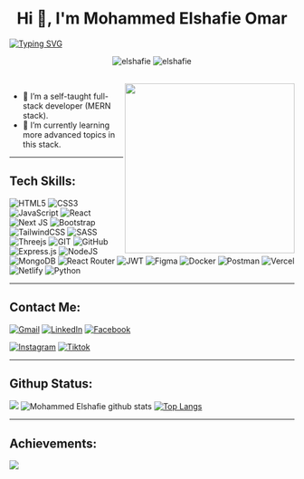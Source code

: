<h1 align="center">Hi 👋, I'm Mohammed Elshafie Omar </h1

<p align="center"><a href="https://git.io/typing-svg"><img src="https://readme-typing-svg.herokuapp.com?font=Fira+Code&weight=600&size=35&duration=2000&pause=800&center=true&vCenter=true&random=false&width=435&lines=Full-stack+Developer;Front-end+Developer;Back-end+Developer" alt="Typing SVG" /></a></p>

<p align="center"><img src="https://komarev.com/ghpvc/?username=elshafie&label=Profile%20views&color=0e75b6&style=flat" alt="elshafie" /> <img src="https://img.shields.io/github/followers/elshafie?label=Followers" alt="elshafie" />
</p>
<br>
<img align="right" src="https://user-images.githubusercontent.com/63050133/156676671-d5b2e362-97d4-4404-9447-dd71ddfea82f.gif" width="300px" />

- 🔭 I’m a self-taught full-stack developer (MERN stack). 
- 🌱 I’m currently learning more advanced topics in this stack.

---
## Tech Skills:

![HTML5](https://img.shields.io/badge/html5-%23E34F26.svg?style=for-the-badge&logo=html5&logoColor=white)
![CSS3](https://img.shields.io/badge/css3-%231572B6.svg?style=for-the-badge&logo=css3&logoColor=white)
![JavaScript](https://img.shields.io/badge/javascript-%23323330.svg?style=for-the-badge&logo=javascript&logoColor=%23F7DF1E)
![React](https://img.shields.io/badge/react-%2320232a.svg?style=for-the-badge&logo=react&logoColor=%2361DAFB)
![Next JS](https://img.shields.io/badge/Next-black?style=for-the-badge&logo=next.js&logoColor=white)
![Bootstrap](https://img.shields.io/badge/bootstrap-%23563D7C.svg?style=for-the-badge&logo=bootstrap&logoColor=white)
![TailwindCSS](https://img.shields.io/badge/tailwindcss-%2338B2AC.svg?style=for-the-badge&logo=tailwind-css&logoColor=white)
![SASS](https://img.shields.io/badge/SASS-hotpink.svg?style=for-the-badge&logo=SASS&logoColor=white)
![Threejs](https://img.shields.io/badge/threejs-black?style=for-the-badge&logo=three.js&logoColor=white)
![GIT](https://img.shields.io/badge/Git-fc6d26?style=for-the-badge&logo=git&logoColor=white)
![GitHub](https://img.shields.io/badge/GitHub-%23121011.svg?style=for-the-badge&logo=github&logoColor=white)
![Express.js](https://img.shields.io/badge/express.js-%23404d59.svg?style=for-the-badge&logo=express&logoColor=%2361DAFB)
![NodeJS](https://img.shields.io/badge/node.js-6DA55F?style=for-the-badge&logo=node.js&logoColor=white)
![MongoDB](https://img.shields.io/badge/MongoDB-%234ea94b.svg?style=for-the-badge&logo=mongodb&logoColor=white)
![React Router](https://img.shields.io/badge/React_Router-CA4245?style=for-the-badge&logo=react-router&logoColor=white)
![JWT](https://img.shields.io/badge/JWT-black?style=for-the-badge&logo=JSON%20web%20tokens)
![Figma](https://img.shields.io/badge/figma-%23F24E1E.svg?style=for-the-badge&logo=figma&logoColor=white)
![Docker](https://img.shields.io/badge/docker-%230db7ed.svg?style=for-the-badge&logo=docker&logoColor=white)
![Postman](https://img.shields.io/badge/Postman-FF6C37?style=for-the-badge&logo=postman&logoColor=white)
![Vercel](https://img.shields.io/badge/vercel-%23000000.svg?style=for-the-badge&logo=vercel&logoColor=white)
![Netlify](https://img.shields.io/badge/netlify-%23000000.svg?style=for-the-badge&logo=netlify&logoColor=#00C7B7)
![Python](https://img.shields.io/badge/Python-3776AB?style=for-the-badge&logo=python&logoColor=white)

---
## Contact Me:

[![Gmail](https://img.shields.io/badge/Gmail-D14836?style=for-the-badge&logo=gmail&logoColor=white)](mailto:m.elshafie15@gmail.com)
[![LinkedIn](https://img.shields.io/badge/LinkedIn-0077B5?style=for-the-badge&logo=linkedin&logoColor=white)](https://www.linkedin.com/in/dev-elshafie/)
[![Facebook](https://img.shields.io/badge/Facebook-1877F2?style=for-the-badge&logo=facebook&logoColor=white)](https://www.facebook.com/mohammed.elshafie50) 

[![Instagram](https://img.shields.io/badge/Instagram-E4405F?style=for-the-badge&logo=instagram&logoColor=white)]() 
[![Tiktok]()]() 

---
## Githup Status:
![](https://github-readme-streak-stats.herokuapp.com/?user=elshafie&theme=cobalt&hide_border=false)
![Mohammed Elshafie github stats](https://github-readme-stats.vercel.app/api?username=elshafie&show_icons=true&theme=cobalt)
[![Top Langs](https://github-readme-stats.vercel.app/api/top-langs/?username=elshafie&theme=cobalt&hide=html,css&langs_count=7)](https://github.com/anuraghazra/github-readme-stats)


---
## Achievements:
![](https://github-profile-trophy.vercel.app/?username=elshafie&theme=cobalt&no-frame=false&no-bg=true&margin-w=4)


<!--
**elshafie/elshafie** is a ✨ _special_ ✨ repository because its `README.md` (this file) appears on your GitHub profile.

Here are some ideas to get you started:

- 🔭 I’m currently working on ...
- 🌱 I’m currently learning ...
- 👯 I’m looking to collaborate on ...
- 🤔 I’m looking for help with ...
- 💬 Ask me about ...
- 📫 How to reach me: ...
- 😄 Pronouns: ...
- ⚡ Fun fact: ...
-->
